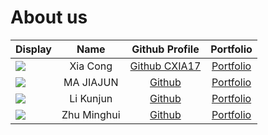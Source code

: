 # About us

| Display                                                                                                                                          |    Name     |                      Github Profile                       |                  Portfolio                  |
|--------------------------------------------------------------------------------------------------------------------------------------------------|:-----------:|:---------------------------------------------------------:|:-------------------------------------------:|
| ![](https://image.umall.com.au/image/goods4/6921294355383/image/1.jpg?x-oss-process=image/resize,w_750/sharpen,100/quality,Q_100)                |  Xia Cong   |        [Github CXIA17](https://github.com/CXIA17)         |      [Portfolio](docs/team/johndoe.md)      |
| ![](https://th.bing.com/th/id/OIP.sDaKNkXjaMY7lIZBnMkYsQHaFj?w=231&h=180&c=7&r=0&o=5&dpr=1.5&pid=1.7)                                            |  MA JIAJUN  |         [Github](https://github.com/Jamarcus111)          | [Portfolio](https://www.linkedin.com/feed/) |
| ![](https://wingfungdundee.co.uk/WebRoot/Store25/Shops/619556e1-1fbf-4030-bcf6-c7e2e8a4f752/620E/4594/146C/E2B0/E561/0A48/3522/3482/CKA101B.jpg) |  Li Kunjun  | [Github](https://github.com/StargazerX0?tab=repositories) |     [Portfolio](docs/team/LiKunjun.md)      |
| ![](https://miro.medium.com/v2/resize:fit:1358/0*hJtj0p-31PmVA4wd.jpeg)                                                                          | Zhu Minghui |          [Github](https://github.com/ZMinghuiZ)           |      [Portfolio](docs/team/johndoe.md)      |


